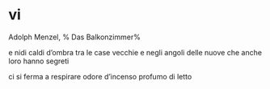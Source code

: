 # vi

Adolph Menzel, %
Das Balkonzimmer%

e nidi caldi d’ombra
tra le case vecchie
e negli angoli delle nuove
che anche loro hanno segreti

ci si ferma a respirare
odore d’incenso
profumo di letto
